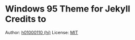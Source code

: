 # Windows 95 Theme for Jekyll Credits to 
Author: [h01000110 (hi)](https://github.com/h01000110)
License: [MIT](https://github.com/h01000110/windows-95/blob/master/LICENSE)
